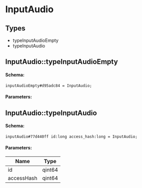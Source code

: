 # InputAudio

## Types

* typeInputAudioEmpty
* typeInputAudio

## InputAudio::typeInputAudioEmpty

#### Schema:

`inputAudioEmpty#d95adc84 = InputAudio;`

#### Parameters:


## InputAudio::typeInputAudio

#### Schema:

`inputAudio#77d440ff id:long access_hash:long = InputAudio;`

#### Parameters:

|Name|Type|
|----|----|
|id|qint64|
|accessHash|qint64|

